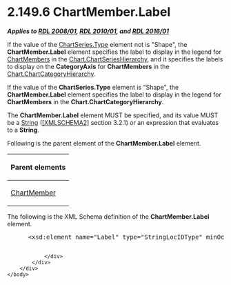 <html dir="LTR" xmlns:mshelp="http://msdn.microsoft.com/mshelp" xmlns:ddue="http://ddue.schemas.microsoft.com/authoring/2003/5" xmlns:xlink="http://www.w3.org/1999/xlink" xmlns:tool="http://www.microsoft.com/tooltip">
    <head>
        <meta http-equiv="Content-Type" content="text/html; CHARSET=utf-8"></meta>
        <meta name="save" content="history"></meta>
        <title>2.149.6 ChartMember.Label</title>
        <xml>
            <mshelp:toctitle title="2.149.6 ChartMember.Label"></mshelp:toctitle>
            <mshelp:rltitle title="[MS-RDL]: ChartMember.Label"></mshelp:rltitle>
            <mshelp:keyword index="A" term="70b3626d-de6b-4c64-9a10-e51d6180561a"></mshelp:keyword>
            <mshelp:attr name="DCSext.ContentType" value="open specification"></mshelp:attr>
            <mshelp:attr name="AssetID" value="70b3626d-de6b-4c64-9a10-e51d6180561a"></mshelp:attr>
            <mshelp:attr name="TopicType" value="kbRef"></mshelp:attr>
            <mshelp:attr name="DCSext.Title" value="[MS-RDL]: ChartMember.Label" />
        </xml>
    </head>
    <body>
        <div id="header">
            <h1 class="heading">2.149.6 ChartMember.Label</h1>
        </div>
        <div id="mainSection">
            <div id="mainBody">
                <div id="allHistory" class="saveHistory"></div>
                <div id="sectionSection0" class="section" name="collapseableSection">
                    

<p><b><i>Applies to </i></b><a href="1e855f94-4617-47e4-b89e-0856c6cb420f.md"><b><i>RDL 2008/01</i></b></a><b><i>,
</i></b><a href="3428e690-a348-4ec7-8a6a-8efb42d2cdee.md"><b><i>RDL 2010/01</i></b></a><b><i>,
and </i></b><a href="52ce3983-2bfc-4e72-9359-42aaf5fe4509.md"><b><i>RDL 2016/01</i></b></a></p>

<p>If the value of the <a href="d4c74852-ecd9-4eb7-90ae-705a369963fe.md">ChartSeries.Type</a> element
not is &quot;Shape&quot;, the <b>ChartMember.Label</b> element specifies the
label to display in the legend for <a href="4df60f6b-e8a8-43e2-a631-265b6beccf71.md">ChartMembers</a> in the <a href="c428a933-47cf-43b3-a562-71ac84b5720f.md">Chart.ChartSeriesHierarchy</a>,
and it specifies the labels to display on the <b>CategoryAxis</b> for <b>ChartMembers</b>
in the <a href="f06644f7-8658-420f-ba53-31bb7f5a843c.md">Chart.ChartCategoryHierarchy</a>.</p>

<p>If the value of the <b>ChartSeries.Type</b> element is
&quot;Shape&quot;, the <b>ChartMember.Label</b> element specifies the label to
display in the legend for <b>ChartMembers</b> in the <b>Chart.ChartCategoryHierarchy</b>.</p>

<p>The <b>ChartMember.Label</b> element MUST be specified, and
its value MUST be a <a href="1ed81ef3-a683-45e3-aaad-bd2bbe71bc3d.md">String</a>
(<a href="https://go.microsoft.com/fwlink/?LinkId=90610">[XMLSCHEMA2]</a>
section 3.2.1) or an expression that evaluates to a <b>String</b>.</p>

<p>Following is the parent element of the <b>ChartMember.Label</b>
element.</p>

<table>
 <thead>
  <tr>
   <th>
   <p>Parent elements</p>
   </th>
  </tr>
 </thead>
 <tr>
  <td>
  <p><a href="cf9582d0-a552-465d-9268-f97d5d7050e0.md">ChartMember</a></p>
  </td>
 </tr>
</table>

<p>The following is the XML Schema definition of the <b>ChartMember.Label</b>
element.</p>

<dl>
<dd>
<div><pre> &lt;xsd:element name=&quot;Label&quot; type=&quot;StringLocIDType&quot; minOccurs=&quot;1&quot; maxOccurs=&quot;1&quot; /&gt;
  
</pre></div>
</dd></dl>


                </div>
            </div>
        </div>
    </body>
</html>